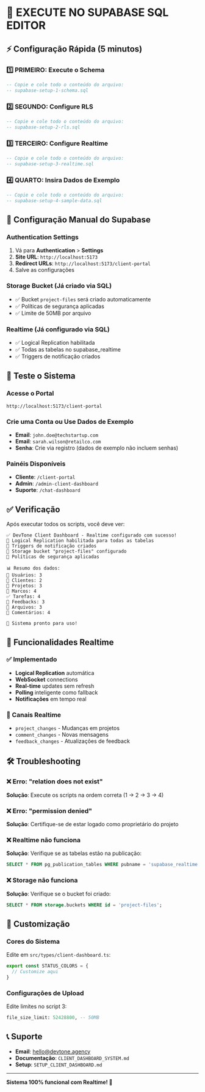 # 🚀 EXECUTE NO SUPABASE SQL EDITOR

## ⚡ Configuração Rápida (5 minutos)

### 1️⃣ PRIMEIRO: Execute o Schema
```sql
-- Copie e cole todo o conteúdo do arquivo:
-- supabase-setup-1-schema.sql
```

### 2️⃣ SEGUNDO: Configure RLS
```sql
-- Copie e cole todo o conteúdo do arquivo:
-- supabase-setup-2-rls.sql
```

### 3️⃣ TERCEIRO: Configure Realtime
```sql
-- Copie e cole todo o conteúdo do arquivo:
-- supabase-setup-3-realtime.sql
```

### 4️⃣ QUARTO: Insira Dados de Exemplo
```sql
-- Copie e cole todo o conteúdo do arquivo:
-- supabase-setup-4-sample-data.sql
```

## 🔧 Configuração Manual do Supabase

### Authentication Settings
1. Vá para **Authentication** > **Settings**
2. **Site URL**: `http://localhost:5173`
3. **Redirect URLs**: `http://localhost:5173/client-portal`
4. Salve as configurações

### Storage Bucket (Já criado via SQL)
- ✅ Bucket `project-files` será criado automaticamente
- ✅ Políticas de segurança aplicadas
- ✅ Limite de 50MB por arquivo

### Realtime (Já configurado via SQL)
- ✅ Logical Replication habilitada
- ✅ Todas as tabelas no supabase_realtime
- ✅ Triggers de notificação criados

## 🎯 Teste o Sistema

### Acesse o Portal
```
http://localhost:5173/client-portal
```

### Crie uma Conta ou Use Dados de Exemplo
- **Email**: `john.doe@techstartup.com`
- **Email**: `sarah.wilson@retailco.com`
- **Senha**: Crie via registro (dados de exemplo não incluem senhas)

### Painéis Disponíveis
- **Cliente**: `/client-portal`
- **Admin**: `/admin-client-dashboard`
- **Suporte**: `/chat-dashboard`

## ✅ Verificação

Após executar todos os scripts, você deve ver:

```
✅ DevTone Client Dashboard - Realtime configurado com sucesso!
📡 Logical Replication habilitada para todas as tabelas
🔄 Triggers de notificação criados
📁 Storage bucket "project-files" configurado
🔐 Políticas de segurança aplicadas

📊 Resumo dos dados:
👥 Usuários: 3
🏢 Clientes: 2
📁 Projetos: 3
🎯 Marcos: 4
✅ Tarefas: 4
💬 Feedbacks: 3
📎 Arquivos: 3
💭 Comentários: 4

🚀 Sistema pronto para uso!
```

## 🔄 Funcionalidades Realtime

### ✅ Implementado
- **Logical Replication** automática
- **WebSocket** connections
- **Real-time** updates sem refresh
- **Polling** inteligente como fallback
- **Notificações** em tempo real

### 📡 Canais Realtime
- `project_changes` - Mudanças em projetos
- `comment_changes` - Novas mensagens
- `feedback_changes` - Atualizações de feedback

## 🛠️ Troubleshooting

### ❌ Erro: "relation does not exist"
**Solução**: Execute os scripts na ordem correta (1 → 2 → 3 → 4)

### ❌ Erro: "permission denied"
**Solução**: Certifique-se de estar logado como proprietário do projeto

### ❌ Realtime não funciona
**Solução**: Verifique se as tabelas estão na publicação:
```sql
SELECT * FROM pg_publication_tables WHERE pubname = 'supabase_realtime';
```

### ❌ Storage não funciona
**Solução**: Verifique se o bucket foi criado:
```sql
SELECT * FROM storage.buckets WHERE id = 'project-files';
```

## 🎨 Customização

### Cores do Sistema
Edite em `src/types/client-dashboard.ts`:
```typescript
export const STATUS_COLORS = {
  // Customize aqui
}
```

### Configurações de Upload
Edite limites no script 3:
```sql
file_size_limit: 52428800, -- 50MB
```

## 📞 Suporte

- **Email**: hello@devtone.agency
- **Documentação**: `CLIENT_DASHBOARD_SYSTEM.md`
- **Setup**: `SETUP_CLIENT_DASHBOARD.md`

---

**Sistema 100% funcional com Realtime! 🚀**
